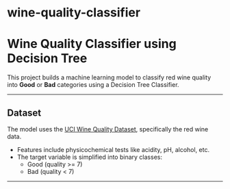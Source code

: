 # wine-quality-classifier
# Wine Quality Classifier using Decision Tree

This project builds a machine learning model to classify red wine quality into **Good** or **Bad** categories using a Decision Tree Classifier.

---

## Dataset

The model uses the [UCI Wine Quality Dataset](https://archive.ics.uci.edu/ml/datasets/wine+quality), specifically the red wine data.

- Features include physicochemical tests like acidity, pH, alcohol, etc.
- The target variable is simplified into binary classes:
  - Good (quality >= 7)
  - Bad (quality < 7)

---
